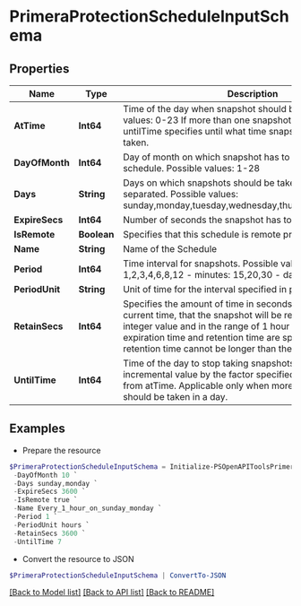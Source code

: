 # PrimeraProtectionScheduleInputSchema
## Properties

Name | Type | Description | Notes
------------ | ------------- | ------------- | -------------
**AtTime** | **Int64** | Time of the day when snapshot should be taken. Possible values: 0-23 If more than one snapshots in a day then untilTime specifies until what time snapshots should be taken. | [optional] 
**DayOfMonth** | **Int64** | Day of month on which snapshot has to be taken for Monthly schedule. Possible values: 1-28 | [optional] 
**Days** | **String** | Days on which snapshots should be taken. comma separated. Possible values: sunday,monday,tuesday,wednesday,thursday,friday,saturday | [optional] 
**ExpireSecs** | **Int64** | Number of seconds the snapshot has to be retained. | 
**IsRemote** | **Boolean** | Specifies that this schedule is remote protection schedule | 
**Name** | **String** | Name of the Schedule | 
**Period** | **Int64** | Time interval for snapshots. Possible values:   - hours: 1,2,3,4,6,8,12   - minutes: 15,20,30   - days &amp; months: 1 | 
**PeriodUnit** | **String** | Unit of time for the interval specified in period. | 
**RetainSecs** | **Int64** | Specifies the amount of time in seconds, relative to the current time, that the snapshot will be retained. It is a positive integer value and in the range of 1 hour - 1825 days. If both expiration time and retention time are specified, then the retention time cannot be longer than the expiration time. | [optional] 
**UntilTime** | **Int64** | Time of the day to stop taking snapshots. Must be an incremental value by the factor specified in Period, starting from atTime. Applicable only when more than one snapshots should be taken in a day. | [optional] 

## Examples

- Prepare the resource
```powershell
$PrimeraProtectionScheduleInputSchema = Initialize-PSOpenAPIToolsPrimeraProtectionScheduleInputSchema  -AtTime 2 `
 -DayOfMonth 10 `
 -Days sunday,monday `
 -ExpireSecs 3600 `
 -IsRemote true `
 -Name Every_1_hour_on_sunday_monday `
 -Period 1 `
 -PeriodUnit hours `
 -RetainSecs 3600 `
 -UntilTime 7
```

- Convert the resource to JSON
```powershell
$PrimeraProtectionScheduleInputSchema | ConvertTo-JSON
```

[[Back to Model list]](../README.md#documentation-for-models) [[Back to API list]](../README.md#documentation-for-api-endpoints) [[Back to README]](../README.md)

